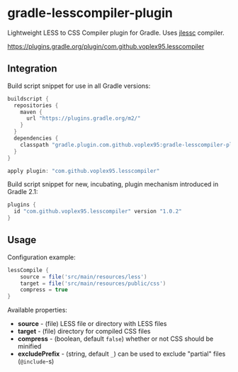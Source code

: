 # gradle-lesscompiler-plugin
Lightweight LESS to CSS Compiler plugin for Gradle. Uses <a href="https://github.com/i-net-software/jlessc">jlessc</a> compiler.

https://plugins.gradle.org/plugin/com.github.voplex95.lesscompiler

## Integration
Build script snippet for use in all Gradle versions:
```gradle
buildscript {
  repositories {
    maven {
      url "https://plugins.gradle.org/m2/"
    }
  }
  dependencies {
    classpath "gradle.plugin.com.github.voplex95:gradle-lesscompiler-plugin:1.0.2"
  }
}

apply plugin: "com.github.voplex95.lesscompiler"
```

Build script snippet for new, incubating, plugin mechanism introduced in Gradle 2.1:
```gradle
plugins {
  id "com.github.voplex95.lesscompiler" version "1.0.2"
}
```

## Usage
Configuration example:
```gradle
lessCompile {
    source = file('src/main/resources/less')
    target = file('src/main/resources/public/css')
    compress = true
}
```
Available properties:
  - **source** - (file) LESS file or directory with LESS files
  - **target** - (file) directory for compiled CSS files
  - **compress** - (boolean, default ```false```) whether or not CSS should be minified
  - **excludePrefix** - (string, default ```_```) can be used to exclude "partial" files (```@include```-s)
